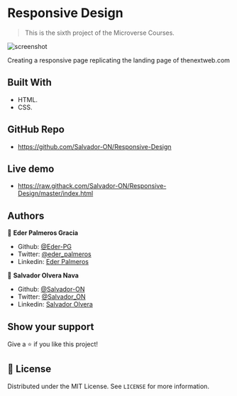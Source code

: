 # Responsive Design

> This is the sixth project of the Microverse Courses.

![screenshot](./assets/app_screenshot.png)

Creating a responsive page replicating the landing page of thenextweb.com

## Built With

- HTML.
- CSS.

## GitHub Repo

- https://github.com/Salvador-ON/Responsive-Design

## Live demo

- https://raw.githack.com/Salvador-ON/Responsive-Design/master/index.html

## Authors

👤 **Eder Palmeros Gracia**

- Github: [@Eder-PG](https://github.com/Eder-PG)
- Twitter: [@eder_palmeros](https://twitter.com/eder_palmeros)
- Linkedin: [Eder Palmeros](https://www.linkedin.com/in/ederpg/)

👤 **Salvador Olvera Nava**

- Github: [@Salvador-ON](https://github.com/Salvador-ON)
- Twitter: [@Salvador_ON](https://twitter.com/Salvador_ON)
- Linkedin: [Salvador Olvera](https://www.linkedin.com/in/salvador-olvera-n)

## Show your support

Give a ⭐️ if you like this project!


## 📝 License

Distributed under the MIT License. See `LICENSE` for more information.
